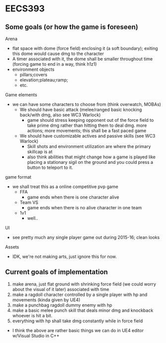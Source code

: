 # EECS393

Some goals (or how the game is foreseen)
---
Arena
- flat space with dome (force field) enclosing it (a soft boundary); exiting this dome would cause dmg to the character
- A timer associated with it, the dome shall be smaller throughout time (forcing game to end in a way, think h1z1)
- environment objects
  - pillars;covers
  - elevation;plateau;ramp;
  - etc.


Game elements
- we can have some characters to choose from (think overwatch, MOBAs)
  - We should have basic attack (melee/ranged basic knocking back/with dmg, also see WC3 Warlock)
    - game should stress keeping opponent out of the force field to take prime dmg rather than hitting them to deal dmg.
    more actions; more movements; this shall be a fast paced game
  - We should have customizable actives and passive skills (see WC3 Warlock)
    - Skill shots and environment utilization are where the primary skillcap is at
    - also think abilities that might change how a game is played
    like placing a stationary sigil on the ground and you could press a button to teleport to it. 


game format
- we shall treat this as a online competitive pvp game
  - FFA
    - game ends when there is one character alive
  - Team VS
    - game ends when there is no alive character in one team
  - 1v1
    - well.. 
  
UI
- see pretty much any single player game out during 2015-16; clean looks 

Assets
- IDK, we're not making arts, just ignore this for now.
  
Current goals of implementation
---
1. make arena, just flat ground with shrinking force field (we could worry about the visual of it later) associated with time 
2. make a ragdoll character controlled by a single player with hp and movements (kinda given by UE4)
3. make a punchbag ragdoll dummy enemy with hp
4. make a basic melee punch skill that deals minor dmg and knockback whoever is hit a bit. 
5. everything with hp shall take dmg constantly while in force field

- I think the above are rather basic things we can do in UE4 editor w/Visual Studio in C++
